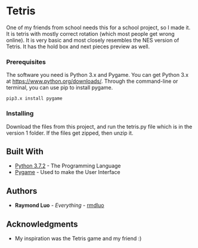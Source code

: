 # Tetris

One of my friends from school needs this for a school project, so I made it. It is tetris with mostly correct rotation (which most people get wrong online). It is very basic and most closely resembles the NES version of Tetris. It has the hold box and next pieces preview as well.

### Prerequisites

The software you need is Python 3.x and Pygame.
You can get Python 3.x at https://www.python.org/downloads/. Through the command-line or terminal, you can use pip to install pygame.

```
pip3.x install pygame
```

### Installing

Download the files from this project, and run the tetris.py file which is in the version 1 folder. If the files get zipped, then unzip it.

## Built With

* [Python 3.7.2](https://www.python.org/downloads/release/python-372/) - The Programming Language
* [Pygame](https://www.pygame.org/news) - Used to make the User Interface

## Authors

* **Raymond Luo** - *Everything* - [rmdluo](https://github.com/rmdluo)

## Acknowledgments

* My inspiration was the Tetris game and my friend :)
